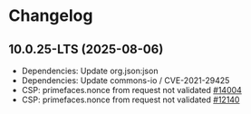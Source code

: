 # Changelog

## 10.0.25-LTS (2025-08-06)

- Dependencies: Update org.json:json
- Dependencies: Update commons-io / CVE-2021-29425
- CSP: primefaces.nonce from request not validated [\#14004](https://github.com/primefaces/primefaces/issues/14004)
- CSP: primefaces.nonce from request not validated [\#12140](https://github.com/primefaces/primefaces/issues/12140)
